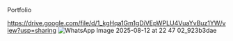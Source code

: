Portfolio

https://drive.google.com/file/d/1_kgHqa1Gm1gDiVEpWPLU4VuaYvBuz1YW/view?usp=sharing
![WhatsApp Image 2025-08-12 at 22 47 02_923b3dae](https://github.com/user-attachments/assets/8fbe32fb-78a5-470c-ab98-5d5d180b8947)
